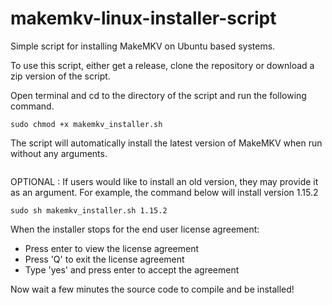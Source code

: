 # makemkv-linux-installer-script
Simple script for installing MakeMKV on Ubuntu based systems.

To use this script, either get a release, clone the repository or download a zip version of the script.  
  
  
Open terminal and cd to the directory of the script and run the following command.  

```
sudo chmod +x makemkv_installer.sh
```  
  
The script will automatically install the latest version of MakeMKV when run without any arguments.
```sudo sh makemkv_installer.sh
```  

OPTIONAL : If users would like to install an old version, they may provide it as an argument. For example, the command below will install version 1.15.2
```
sudo sh makemkv_installer.sh 1.15.2
```  

When the installer stops for the end user license agreement:  
* Press enter to view the license agreement
* Press 'Q' to exit the license agreement
* Type 'yes' and press enter to accept the agreement  

Now wait a few minutes the source code to compile and be installed!
